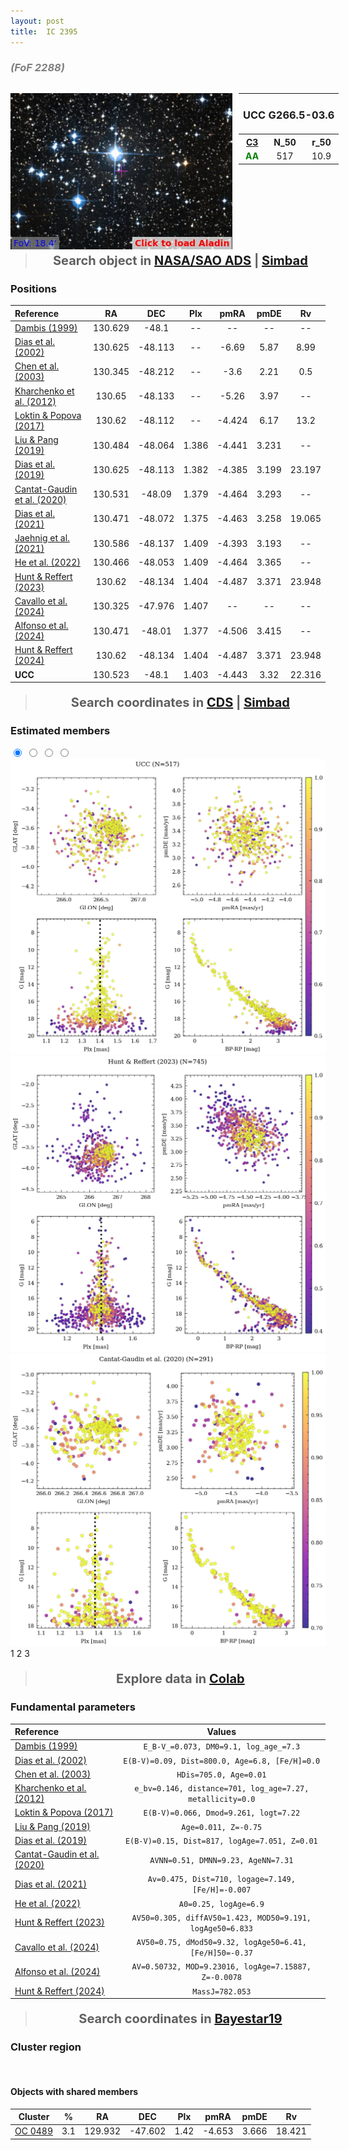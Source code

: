 ```yaml
---
layout: post
title:  IC 2395
---
```

<h3><span style="color: #808080;"><i>(FoF 2288)</i></span></h3><div style="display: flex; justify-content: space-between; width:720px;height:250px">
<div style="text-align: center;">

<!-- Static image + data attributes for FOV and target -->
<img id="aladin_img"
     data-umami-event="aladin_load"
     src="https://raw.githubusercontent.com/ucc23/Q3N/main/plots/aladin/ic2395.webp"
     alt="Click to load Aladin Lite" 
     style="width:355px;height:250px; cursor: pointer;"
     data-fov="0.363" 
     data-target="130.523 -48.1"/>
<!-- Div to contain Aladin Lite viewer -->
<div id="aladin-lite-div" style="width:355px;height:250px;display:none;"></div>
<!-- Aladin Lite script (will be loaded after the image is clicked) -->
<script src="{{ site.baseurl }}/scripts/aladin_load.js"></script>

</div>
<!-- Left block -->

<table style="width:355px;height:250px;">
  <!-- Row 1 (title) -->
  <tr>
    <td colspan="5"><h3>UCC G266.5-03.6</h3></td>
  </tr>
  <!-- Row 2 -->
  <tr>
    <th style="text-align: center;"><a href="https://ucc.ar/faq#what-is-the-c3-parameter" title="Combined class">C3</a></th>
    <th style="text-align: center;"><div title="Stars with membership probability >50%">N_50</div></th>
    <th style="text-align: center;"><div title="Radius that contains half the members [arcmin]">r_50</div></th>
  </tr>
  <!-- Row 3 -->
  <tr>
    <td style="text-align: center;"><span style="color: green; font-weight: bold;">A</span><span style="color: green; font-weight: bold;">A</span></td>
    <td style="text-align: center;">517</td>
    <td style="text-align: center;">10.9</td>
  </tr>
</table>
</div>

> <p style="text-align:center; font-weight: bold; font-size:20px">Search object in <a data-umami-event="nasa_search" href="https://ui.adsabs.harvard.edu/search/q=%20collection%3Aastronomy%20body%3A%22IC%202395%22&sort=date%20desc%2C%20bibcode%20desc&p_=0" target="_blank">NASA/SAO ADS</a> | <a data-umami-event="simbad_search" href="https://simbad.cds.unistra.fr/simbad/sim-id-refs?Ident=ic2395" target="_blank">Simbad</a></p>


### Positions

| Reference    | RA    | DEC   | Plx  | pmRA  | pmDE   |  Rv  |
| :---         | :---: | :---: | :---: | :---: | :---: | :---: |
|[Dambis (1999)](https://ui.adsabs.harvard.edu/abs/1999AstL...25....7D) | 130.629 | -48.1 | -- | -- | -- | -- |
|[Dias et al. (2002)](https://ui.adsabs.harvard.edu/abs/2002A%26A...389..871D) | 130.625 | -48.113 | -- | -6.69 | 5.87 | 8.99 |
|[Chen et al. (2003)](https://ui.adsabs.harvard.edu/abs/2003AJ....125.1397C) | 130.345 | -48.212 | -- | -3.6 | 2.21 | 0.5 |
|[Kharchenko et al. (2012)](https://ui.adsabs.harvard.edu/abs/2012A%26A...543A.156K) | 130.65 | -48.133 | -- | -5.26 | 3.97 | -- |
|[Loktin & Popova (2017)](https://ui.adsabs.harvard.edu/abs/2017AstBu..72..257L) | 130.62 | -48.112 | -- | -4.424 | 6.17 | 13.2 |
|[Liu & Pang (2019)](https://ui.adsabs.harvard.edu/abs/2019ApJS..245...32L) | 130.484 | -48.064 | 1.386 | -4.441 | 3.231 | -- |
|[Dias et al. (2019)](https://ui.adsabs.harvard.edu/abs/2019MNRAS.486.5726D) | 130.625 | -48.113 | 1.382 | -4.385 | 3.199 | 23.197 |
|[Cantat-Gaudin et al. (2020)](https://ui.adsabs.harvard.edu/abs/2020A%26A...640A...1C) | 130.531 | -48.09 | 1.379 | -4.464 | 3.293 | -- |
|[Dias et al. (2021)](https://ui.adsabs.harvard.edu/abs/2021MNRAS.504..356D) | 130.471 | -48.072 | 1.375 | -4.463 | 3.258 | 19.065 |
|[Jaehnig et al. (2021)](https://ui.adsabs.harvard.edu/abs/2021ApJ...923..129J) | 130.586 | -48.137 | 1.409 | -4.393 | 3.193 | -- |
|[He et al. (2022)](https://ui.adsabs.harvard.edu/abs/2022ApJS..262....7H) | 130.466 | -48.053 | 1.409 | -4.464 | 3.365 | -- |
|[Hunt & Reffert (2023)](https://ui.adsabs.harvard.edu/abs/2023A%26A...673A.114H) | 130.62 | -48.134 | 1.404 | -4.487 | 3.371 | 23.948 |
|[Cavallo et al. (2024)](https://ui.adsabs.harvard.edu/abs/2024AJ....167...12C) | 130.325 | -47.976 | 1.407 | -- | -- | -- |
|[Alfonso et al. (2024)](https://ui.adsabs.harvard.edu/abs/2024A%26A...689A..18A) | 130.471 | -48.01 | 1.377 | -4.506 | 3.415 | -- |
|[Hunt & Reffert (2024)](https://ui.adsabs.harvard.edu/abs/2024A%26A...686A..42H) | 130.62 | -48.134 | 1.404 | -4.487 | 3.371 | 23.948 |
| **UCC** |130.523 | -48.1 | 1.403 | -4.443 | 3.32 | 22.316 |

> <p style="text-align:center; font-weight: bold; font-size:20px">Search coordinates in <a data-umami-event="cds_coord_search" href="https://cdsportal.u-strasbg.fr/?target=130.523,-48.1" target="_blank">CDS</a> | <a data-umami-event="simbad_coord_search" href="https://simbad.cds.unistra.fr/mobile/object_list.html?coord=130.523%20-48.1&output=json&radius=5&userEntry=ic2395" target="_blank">Simbad</a></p>

### Estimated members

<div class="carousel">
<input type="radio" name="radio-btn" id="slide1" checked>
<input type="radio" name="radio-btn" id="slide1">
<input type="radio" name="radio-btn" id="slide2">
<input type="radio" name="radio-btn" id="slide3">
<div class="slides">
<div class="slide">
<a href="https://raw.githubusercontent.com/ucc23/Q3N/main/plots/UCC/ic2395.webp" target="_blank">
<img src="https://raw.githubusercontent.com/ucc23/Q3N/main/plots/UCC/ic2395.webp" alt="IC 2395 UCC">
</a>
</div>
<div class="slide">
<a href="https://raw.githubusercontent.com/ucc23/Q3N/main/plots/HUNT23/ic2395.webp" target="_blank">
<img src="https://raw.githubusercontent.com/ucc23/Q3N/main/plots/HUNT23/ic2395.webp" alt="IC 2395 HUNT23">
</a>
</div>
<div class="slide">
<a href="https://raw.githubusercontent.com/ucc23/Q3N/main/plots/CANTAT20/ic2395.webp" target="_blank">
<img src="https://raw.githubusercontent.com/ucc23/Q3N/main/plots/CANTAT20/ic2395.webp" alt="IC 2395 CANTAT20">
</a>
</div>
</div>
<div class="indicators">
<label for="slide1">1</label>
<label for="slide2">2</label>
<label for="slide3">3</label>
</div>
</div>


> <p style="text-align:center; font-weight: bold; font-size:20px">Explore data in <a data-umami-event="colab" href="https://colab.research.google.com/github/ucc23/ucc/blob/main/assets/notebook.ipynb" target="_blank">Colab</a></p>


### Fundamental parameters

| Reference |  Values |
| :---      |  :---:  |
| [Dambis (1999)](https://ui.adsabs.harvard.edu/abs/1999AstL...25....7D) | `E_B-V_=0.073, DM0=9.1, log_age_=7.3` |
| [Dias et al. (2002)](https://ui.adsabs.harvard.edu/abs/2002A%26A...389..871D) | `E(B-V)=0.09, Dist=800.0, Age=6.8, [Fe/H]=0.0` |
| [Chen et al. (2003)](https://ui.adsabs.harvard.edu/abs/2003AJ....125.1397C) | `HDis=705.0, Age=0.01` |
| [Kharchenko et al. (2012)](https://ui.adsabs.harvard.edu/abs/2012A%26A...543A.156K) | `e_bv=0.146, distance=701, log_age=7.27, metallicity=0.0` |
| [Loktin & Popova (2017)](https://ui.adsabs.harvard.edu/abs/2017AstBu..72..257L) | `E(B-V)=0.066, Dmod=9.261, logt=7.22` |
| [Liu & Pang (2019)](https://ui.adsabs.harvard.edu/abs/2019ApJS..245...32L) | `Age=0.011, Z=-0.75` |
| [Dias et al. (2019)](https://ui.adsabs.harvard.edu/abs/2019MNRAS.486.5726D) | `E(B-V)=0.15, Dist=817, logAge=7.051, Z=0.01` |
| [Cantat-Gaudin et al. (2020)](https://ui.adsabs.harvard.edu/abs/2020A%26A...640A...1C) | `AVNN=0.51, DMNN=9.23, AgeNN=7.31` |
| [Dias et al. (2021)](https://ui.adsabs.harvard.edu/abs/2021MNRAS.504..356D) | `Av=0.475, Dist=710, logage=7.149, [Fe/H]=-0.007` |
| [He et al. (2022)](https://ui.adsabs.harvard.edu/abs/2022ApJS..262....7H) | `A0=0.25, logAge=6.9` |
| [Hunt & Reffert (2023)](https://ui.adsabs.harvard.edu/abs/2023A%26A...673A.114H) | `AV50=0.305, diffAV50=1.423, MOD50=9.191, logAge50=6.833` |
| [Cavallo et al. (2024)](https://ui.adsabs.harvard.edu/abs/2024AJ....167...12C) | `AV50=0.75, dMod50=9.32, logAge50=6.41, [Fe/H]50=-0.37` |
| [Alfonso et al. (2024)](https://ui.adsabs.harvard.edu/abs/2024A%26A...689A..18A) | `AV=0.50732, MOD=9.23016, logAge=7.15887, Z=-0.0078` |
| [Hunt & Reffert (2024)](https://ui.adsabs.harvard.edu/abs/2024A%26A...686A..42H) | `MassJ=782.053` |

> <p style="text-align:center; font-weight: bold; font-size:20px">Search coordinates in <a data-umami-event="bayestar" href="http://argonaut.skymaps.info/query?lon=266.579%20&lat=-3.637&coordsys=gal&mapname=bayestar2019" target="_blank">Bayestar19</a></p>


### Cluster region

<html lang="en">
  <body>
    <center>
    <div id="plot-params"
         data-oc-name="ic2395"
         data-ra-center="130.53"
         data-dec-center="-48.09"
         data-rad-deg="10.9"
         data-plx="1.403">
    </div>
    <div id="plot-container">
        <div id="plot"></div>
    </div>
    <script defer type="module" src="{{ site.baseurl }}/scripts/radec_scatter.js"></script>
    </center>
  </body>
</html>
<br>


#### Objects with shared members

| Cluster | <span title="Percentage of members that this OC shares with the ones listed">%</span>   | RA   | DEC   | Plx   | pmRA  | pmDE  | Rv    |
| :---:   | :-: |:---: | :---: | :---: | :---: | :---: | :---: |
|[OC 0489](/_clusters/oc0489/)| 3.1 | 129.932 | -47.602 | 1.42 | -4.653 | 3.666 | 18.421 |